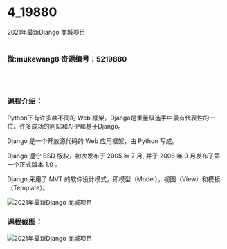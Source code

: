 # 4_19880
2021年最新Django 商城项目
<br/></br>
<h3>微:mukewang8 资源编号：5219880</h3>
<br/></br>
<h3>课程介绍：</h3>
<p>Python下有许多款不同的 Web 框架。<a title="查看与 Django 相关的文章" target="_blank">Django</a>是重量级选手中最有代表性的一位。许多成功的网站和APP都基于Django。</p>
<p>Django 是一个开放源代码的 Web 应用框架，由 Python 写成。</p>
<p>Django 遵守 BSD 版权，初次发布于 2005 年 7 月, 并于 2008 年 9 月发布了第一个正式版本 1.0 。</p>
<p>Django 采用了 MVT 的软件设计模式，即模型（Model），视图（View）和模板（Template）。</p>
<p><img src="https://www.ko996.com/wp-content/uploads/img/2021/05/1-35.png" alt="2021年最新Django 商城项目"></p>
<div class="info-desc">
<h3>课程截图：</h3>
<p><img src="https://www.ko996.com/wp-content/uploads/img/2021/05/2-39.png" alt="2021年最新Django 商城项目"></p>


			
</div>
